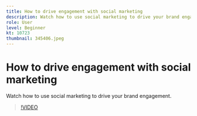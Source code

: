 ```yaml
---
title: How to drive engagement with social marketing
description: Watch how to use social marketing to drive your brand engagement.
role: User
level: Beginner
kt: 10723
thumbnail: 345406.jpeg
---
```


# How to drive engagement with social marketing

Watch how to use social marketing to drive your brand engagement.

>[!VIDEO](https://video.tv.adobe.com/v/345406/?quality=12&learn=on)
